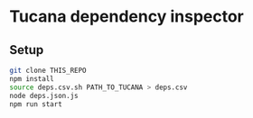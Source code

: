 # Tucana dependency inspector

## Setup

```sh
git clone THIS_REPO
npm install
source deps.csv.sh PATH_TO_TUCANA > deps.csv
node deps.json.js
npm run start
```
